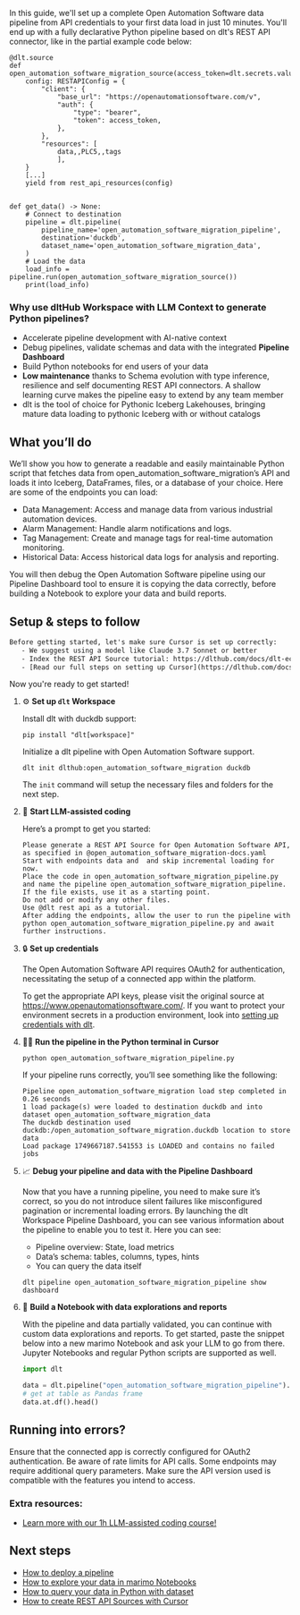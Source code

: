 In this guide, we'll set up a complete Open Automation Software data pipeline from API credentials to your first data load in just 10 minutes. You'll end up with a fully declarative Python pipeline based on dlt's REST API connector, like in the partial example code below:

```python-outcome
@dlt.source
def open_automation_software_migration_source(access_token=dlt.secrets.value):
    config: RESTAPIConfig = {
        "client": {
            "base_url": "https://openautomationsoftware.com/v",
            "auth": {
                "type": "bearer",
                "token": access_token,
            },
        },
        "resources": [
            data,,PLC5,,tags
            ],
    }
    [...]
    yield from rest_api_resources(config)


def get_data() -> None:
    # Connect to destination
    pipeline = dlt.pipeline(
        pipeline_name='open_automation_software_migration_pipeline',
        destination='duckdb',
        dataset_name='open_automation_software_migration_data', 
    )
    # Load the data
    load_info = pipeline.run(open_automation_software_migration_source())
    print(load_info) 
```

### Why use dltHub Workspace with LLM Context to generate Python pipelines?

- Accelerate pipeline development with AI-native context
- Debug pipelines, validate schemas and data with the integrated **Pipeline Dashboard**
- Build Python notebooks for end users of your data
- **Low maintenance** thanks to Schema evolution with type inference, resilience and self documenting REST API connectors. A shallow learning curve makes the pipeline easy to extend by any team member
- dlt is the tool of choice for Pythonic Iceberg Lakehouses, bringing mature data loading to pythonic Iceberg with or without catalogs

## What you’ll do

We’ll show you how to generate a readable and easily maintainable Python script that fetches data from open_automation_software_migration’s API and loads it into Iceberg, DataFrames, files, or a database of your choice. Here are some of the endpoints you can load:

- Data Management: Access and manage data from various industrial automation devices.
- Alarm Management: Handle alarm notifications and logs.
- Tag Management: Create and manage tags for real-time automation monitoring.
- Historical Data: Access historical data logs for analysis and reporting.

You will then debug the Open Automation Software pipeline using our Pipeline Dashboard tool to ensure it is copying the data correctly, before building a Notebook to explore your data and build reports.

## Setup & steps to follow

```default
Before getting started, let's make sure Cursor is set up correctly:
   - We suggest using a model like Claude 3.7 Sonnet or better
   - Index the REST API Source tutorial: https://dlthub.com/docs/dlt-ecosystem/verified-sources/rest_api/ and add it to context as **@dlt rest api**
   - [Read our full steps on setting up Cursor](https://dlthub.com/docs/dlt-ecosystem/llm-tooling/cursor-restapi#23-configuring-cursor-with-documentation)
```

Now you're ready to get started!

1. ⚙️ **Set up `dlt` Workspace**
    
    Install dlt with duckdb support:
    ```shell
    pip install "dlt[workspace]"
    ```

    Initialize a dlt pipeline with Open Automation Software support.
    ```shell
    dlt init dlthub:open_automation_software_migration duckdb
    ```

    The `init` command will setup the necessary files and folders for the next step.
    
2. 🤠 **Start LLM-assisted coding**
    
    Here’s a prompt to get you started:
    
    ```prompt
    Please generate a REST API Source for Open Automation Software API, as specified in @open_automation_software_migration-docs.yaml 
    Start with endpoints data and  and skip incremental loading for now. 
    Place the code in open_automation_software_migration_pipeline.py and name the pipeline open_automation_software_migration_pipeline. 
    If the file exists, use it as a starting point. 
    Do not add or modify any other files. 
    Use @dlt rest api as a tutorial. 
    After adding the endpoints, allow the user to run the pipeline with python open_automation_software_migration_pipeline.py and await further instructions.
    ```

    
3. 🔒 **Set up credentials** 
    
    The Open Automation Software API requires OAuth2 for authentication, necessitating the setup of a connected app within the platform.
    
    To get the appropriate API keys, please visit the original source at https://www.openautomationsoftware.com/.
    If you want to protect your environment secrets in a production environment, look into [setting up credentials with dlt](https://dlthub.com/docs/walkthroughs/add_credentials).
    
4. 🏃‍♀️ **Run the pipeline in the Python terminal in Cursor**
    
    ```shell
    python open_automation_software_migration_pipeline.py
    ```
    
    If your pipeline runs correctly, you’ll see something like the following:
    
    ```shell
    Pipeline open_automation_software_migration load step completed in 0.26 seconds
    1 load package(s) were loaded to destination duckdb and into dataset open_automation_software_migration_data
    The duckdb destination used duckdb:/open_automation_software_migration.duckdb location to store data
    Load package 1749667187.541553 is LOADED and contains no failed jobs
    ```
    
5. 📈 **Debug your pipeline and data with the Pipeline Dashboard**

    Now that you have a running pipeline, you need to make sure it’s correct, so you do not introduce silent failures like misconfigured pagination or incremental loading errors. By launching the dlt Workspace Pipeline Dashboard, you can see various information about the pipeline to enable you to test it. Here you can see:
    - Pipeline overview: State, load metrics
    - Data’s schema: tables, columns, types, hints
    - You can query the data itself
    
    ```shell
    dlt pipeline open_automation_software_migration_pipeline show dashboard
    ```
    
6. 🐍 **Build a Notebook with data explorations and reports**

    With the pipeline and data partially validated, you can continue with custom data explorations and reports. To get started, paste the snippet below into a new marimo Notebook and ask your LLM to go from there. Jupyter Notebooks and regular Python scripts are supported as well.

    
    ```python
    import dlt

   data = dlt.pipeline("open_automation_software_migration_pipeline").dataset()
   # get at table as Pandas frame
   data.at.df().head()
    ```

## Running into errors?

Ensure that the connected app is correctly configured for OAuth2 authentication. Be aware of rate limits for API calls. Some endpoints may require additional query parameters. Make sure the API version used is compatible with the features you intend to access.

### Extra resources:

- [Learn more with our 1h LLM-assisted coding course!](https://www.youtube.com/watch?v=GGid70rnJuM)

## Next steps

- [How to deploy a pipeline](https://dlthub.com/docs/walkthroughs/deploy-a-pipeline)
- [How to explore your data in marimo Notebooks](https://dlthub.com/docs/general-usage/dataset-access/marimo)
- [How to query your data in Python with dataset](https://dlthub.com/docs/general-usage/dataset-access/dataset)
- [How to create REST API Sources with Cursor](https://dlthub.com/docs/dlt-ecosystem/llm-tooling/cursor-restapi)
